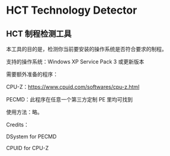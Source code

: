# HCT Technology Detector
## HCT 制程检测工具

本工具的目的是，检测你当前要安装的操作系统是否符合要求的制程。


支持的操作系统：Windows XP Service Pack 3 或更新版本

需要额外准备的程序：

CPU-Z：https://www.cpuid.com/softwares/cpu-z.html

PECMD：此程序在任意一个第三方定制 PE 里均可找到


使用方法：略。


Credits：

DSystem for PECMD

CPUID for CPU-Z
